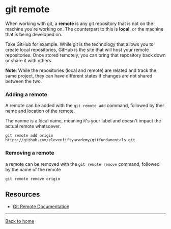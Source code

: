 # git remote

When working with git, a **remote** is any git repository that is not on the machine you're working on. The counterpart to this is **local**, or the machine that is being developed on.

Take GitHub for example. While git is the technology that allows you to create local repositories, GitHub is the site that will host your remote repositories. Once stored remotely, you can bring that repository back down or share it with others.

**Note**: While the repositories (local and remote) are related and track the same project, they can have different states if changes are not shared between the two.

###  Adding a remote

A remote can be added with the `git remote add` command, followed by ther name and location of the remote. 

The nanme is a local name, meaning it's your label and doesn't impact the actual remote whatsoever.

``` 
git remote add origin https://github.com/elevenfiftyacademy/gitfundamentals.git
```

### Removing a remote
a remote can be removed with the `git remote remove` command, followed by the name of the remote

```
git remote remove origin
```

## Resources

- [Git Remote Documentation](https://git-scm.com/docs/git-remote)

---

[Back to home](../README.md)
